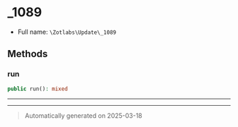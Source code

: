 
# _1089





* Full name: `\Zotlabs\Update\_1089`




## Methods


### run



```php
public run(): mixed
```












***


***
> Automatically generated on 2025-03-18
